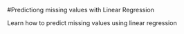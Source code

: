 #Predictiong missing values with Linear Regression

Learn how to predict missing values using linear regression

